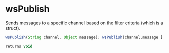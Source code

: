 # wsPublish

 Sends messages to a specific channel based on the filter criteria (which is a struct).

```javascript
wsPublish(String channel, Object message); wsPublish(channel,message [,filterCriteria]);
```

```javascript
returns void
```
